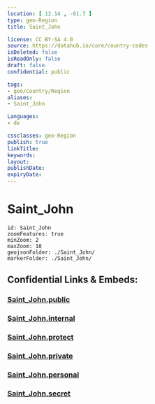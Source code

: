 ```yaml
---
location: [ 12.14 , -61.7 ] 
type: geo-Region
title: Saint_John

license: CC BY-SA 4.0
source: https://datahub.io/core/country-codes
isDeleted: false
isReadOnly: false
draft: false
confidential: public

tags:
- geo/Country/Region
aliases:
- Saint_John

Languages:
- de

cssclasses: geo-Region
publish: true
linkTitle: 
keywords: 
layout: 
publishDate: 
expiryDate: 
---
```


# Saint_John

```leaflet
id: Saint_John
zoomFeatures: true 
minZoom: 2 
maxZoom: 18
geojsonFolder: ./Saint_John/
markerFolder: ./Saint_John/
```


## Confidential Links & Embeds: 

### [Saint_John.public](/_public/\Earth\Continent\America~Caribbean\Grenada\parishes~GrenadaSaint_John.public.md) 

### [Saint_John.internal](/_internal/\Earth\Continent\America~Caribbean\Grenada\parishes~GrenadaSaint_John.internal.md) 

### [Saint_John.protect](/_protect/\Earth\Continent\America~Caribbean\Grenada\parishes~GrenadaSaint_John.protect.md) 

### [Saint_John.private](/_private/\Earth\Continent\America~Caribbean\Grenada\parishes~GrenadaSaint_John.private.md) 

### [Saint_John.personal](/_personal/\Earth\Continent\America~Caribbean\Grenada\parishes~GrenadaSaint_John.personal.md) 

### [Saint_John.secret](/_secret/\Earth\Continent\America~Caribbean\Grenada\parishes~GrenadaSaint_John.secret.md)

